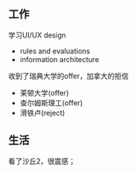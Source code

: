 ## 工作

学习UI/UX design
- rules and evaluations
- information architecture

收到了瑞典大学的offer，加拿大的拒信
- 莱顿大学(offer)
- 查尔姆斯理工(offer)
- 滑铁卢(reject)

## 生活

看了沙丘2，很震感；
